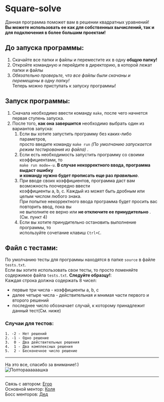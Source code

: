 # Square-solve
Данная программа поможет вам в решении квадратных уравнений! <br>
__Вы можете использовать ее как для собственных вычислений, так и для подключения в более большим проектам!__ <br>
## До запуска программы:<br>
1. Скачайте все папки и файлы и переместите их в одну __общую папку!__ <br>
2. Откройте командную и перейдите в директорию, в которой лежат папки и файлы <br>
3. _Обязательно проверьте, что все файлы были скачаны и перемещены в одну папку!_ <br>
Теперь можно приступать к запуску программы!
## Запуск программы: <br>
1. Сначала необходимо ввести команду `make`, после чего начнется первая ступень запуска.
2. После того, __как она завершится__ необходимо выбрать один из вариантов запуска:
    1) Если вы хотите запустить программу без каких-либо параметров,<br>
       просто введите команду `make run` _(По умолчанию запускается режим тестирования из файла)_ .<br>
    2) Если есть необходимость запустить программу со своими коэффициентами, то <br>
       `make run mode=-u`. __В случае некорректного ввода, программа выдаст ошибку <br>
       и команду нужно будет прописать еще раз _правильно___. <br>
    3) При вводе своих коэффициентов, программа даст вам возможность поочередно ввести <br>
       коэффициенты a, b, c. Каждый из может быть дробным или целым числом любого знака. <br>
       При попытке некорректного ввода программа будет просить вас повторить ввод, пока вы <br>
       не выполните ее верно или __не отключите ее принудительно__ .(См. пункт 4) <br>
    4) Если вы хотите принудительно остановить выполнение программы, то <br>
       используйте сочетание клавиш `Ctrl+C`. <br>
## Файл с тестами: <br>
По умолчанию тесты для программы находятся в папке `source` в файле `tests.txt`. <br>
Если вы хотите использовать свои тесты, то просто поменяйте содержимое файла `tests.txt`.
__Следуйте образцу!__: <br>
Каждая строка должна содержать 8 чисел: 
- первые три числа - коэффициенты a, b, c <br>
- далее четыре числа - действительная и мнимая части первого и второго решений <br>
- последнее число обозначает случай, к которому принадлежит данный тест(См. ниже)<br>
### Случаи для тестов:
    1. -2 - Нет решений
    2. -1 - Одно решение
    3.  0 - Два действительных решения
    4.  1 - Два комплексных решения
    5.  2 - Бесконечное число решение
________________________________________________________________________________________________________________________
На это все, спасибо за внимание!:) <br>
![Полтораааааашка](https://github.com/user-attachments/assets/2273eb20-0565-4952-bdaf-a0c3b67f6b44)
_________________________________________________________________________________________________________________________
Связь с автором: [Егор](https://vk.com/buditsky2017) <br>
Основной ментор: [Коля](https://vk.com/kasparovn) <br>
Босс менторов:   [Дед](https://vk.com/ded32_ru) <br>
